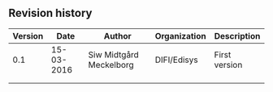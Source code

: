 ## Revision history

| **Version** | **Date** | **Author** | **Organization** | **Description** |
| --- | --- | --- | --- | --- |
| 0.1 | 15-03-2016 | Siw Midtgård Meckelborg | DIFI/Edisys | First version |
|  |  |  |  |  |
|  |  |  |  |  |
